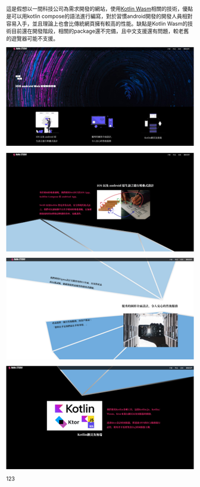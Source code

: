 這是假想以一間科技公司為需求開發的網站，使用[Kotlin Wasm](https://kotlinlang.org/docs/wasm-overview.html)相關的技術，優點是可以用kotlin compose的語法進行編寫，對於習慣android開發的開發人員相對容易入手，並且理論上也會比傳統網頁擁有較高的性能。缺點是Kotlin Wasm的技術目前還在開發階段，相關的package還不完備，且中文支援還有問題，較老舊的遊覽器可能不支援。

![網站封面](images/封面.jpg)

![網站1](images/第一頁.jpg)

![網站2](images/第二頁.jpg)

![網站3](images/第三頁.jpg)

123